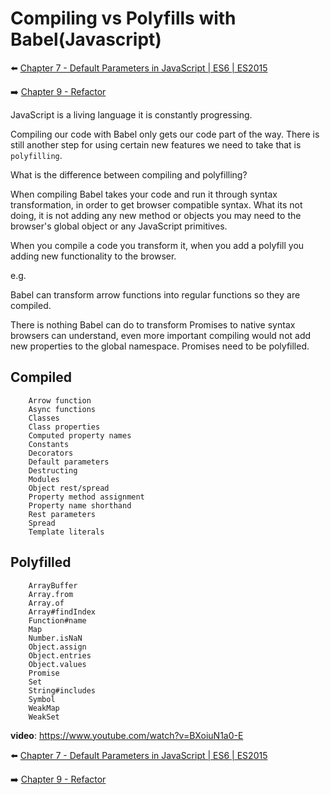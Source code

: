 # Compiling vs Polyfills with Babel(Javascript)

:arrow_left: [Chapter 7 - Default Parameters in JavaScript | ES6 | ES2015](https://github.com/xgirma/reactor01/tree/master/07)

:arrow_right: [Chapter 9 - Refactor](https://github.com/xgirma/reactor01/tree/master/09)

JavaScript is a living language it is constantly progressing. 

Compiling our code with Babel only gets our code part of the way. There is still another step for using certain new features
we need to take that is `polyfilling`.

What is the difference between compiling and polyfilling? 

When compiling Babel takes your code and run it through syntax transformation, in order to get browser compatible syntax. 
What its not doing, it is not adding any new method or objects you may need to the browser's global object or any JavaScript
primitives. 

When you compile a code you transform it, when you add a polyfill you adding new functionality to the browser. 

e.g. 

Babel can transform arrow functions into regular functions so they are compiled.

There is nothing Babel can do to transform Promises to native syntax browsers can understand, even more important compiling
would not add new properties to the global namespace. Promises need to be polyfilled.  

## Compiled

        Arrow function
        Async functions
        Classes
        Class properties
        Computed property names
        Constants
        Decorators
        Default parameters
        Destructing
        Modules
        Object rest/spread
        Property method assignment
        Property name shorthand
        Rest parameters
        Spread
        Template literals
        
## Polyfilled

        ArrayBuffer
        Array.from
        Array.of
        Array#findIndex
        Function#name
        Map
        Number.isNaN
        Object.assign
        Object.entries
        Object.values
        Promise
        Set
        String#includes
        Symbol
        WeakMap
        WeakSet
        
        
**video**: https://www.youtube.com/watch?v=BXoiuN1a0-E

:arrow_left: [Chapter 7 - Default Parameters in JavaScript | ES6 | ES2015](https://github.com/xgirma/reactor01/tree/master/07)

:arrow_right: [Chapter 9 - Refactor](https://github.com/xgirma/reactor01/tree/master/09)
